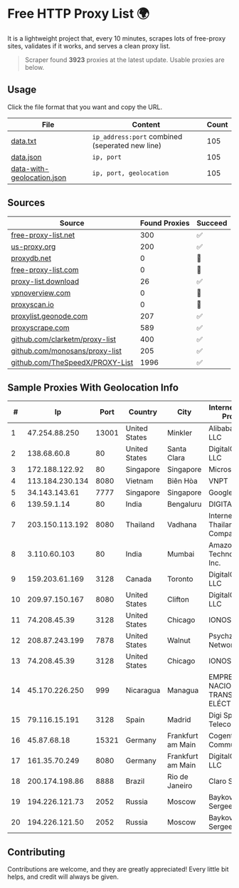 
# Free HTTP Proxy List 🌍

It is a lightweight project that, every 10 minutes, scrapes lots of free-proxy sites, validates if it works, and serves a clean proxy list.


> Scraper found **3923** proxies at the latest update. Usable proxies are below.

## Usage

Click the file format that you want and copy the URL.


|File|Content|Count|
|----|-------|-----|
|[data.txt](https://raw.githubusercontent.com/themiralay/Proxy-List-World/master/data.txt)|`ip_address:port` combined (seperated new line)|105|
|[data.json](https://raw.githubusercontent.com/themiralay/Proxy-List-World/master/data.json)|`ip, port`|105|
|[data-with-geolocation.json](https://raw.githubusercontent.com/themiralay/Proxy-List-World/master/data-with-geolocation.json)|`ip, port, geolocation`|105|

## Sources

|Source|Found Proxies|Succeed|
|------|-------------|-------|
|[free-proxy-list.net](https://free-proxy-list.net)|300|✅|
|[us-proxy.org](https://www.us-proxy.org)|200|✅|
|[proxydb.net](http://proxydb.net)|0|🚫|
|[free-proxy-list.com](https://free-proxy-list.com/?page=&port=&type%5B%5D=http&type%5B%5D=https&up_time=0&search=Search)|0|🚫|
|[proxy-list.download](https://www.proxy-list.download/HTTP)|26|✅|
|[vpnoverview.com](https://vpnoverview.com/privacy/anonymous-browsing/free-proxy-servers)|0|🚫|
|[proxyscan.io](https://www.proxyscan.io)|0|🚫|
|[proxylist.geonode.com](https://proxylist.geonode.com/api/proxy-list?limit=300&page=1&sort_by=lastChecked&sort_type=desc&protocols=http,https)|207|✅|
|[proxyscrape.com](https://api.proxyscrape.com/v2/?request=displayproxies&protocol=http&timeout=10000&country=all&ssl=all&anonymity=all)|589|✅|
|[github.com/clarketm/proxy-list](https://raw.githubusercontent.com/clarketm/proxy-list/master/proxy-list-raw.txt)|400|✅|
|[github.com/monosans/proxy-list](https://raw.githubusercontent.com/monosans/proxy-list/main/proxies/http.txt)|205|✅|
|[github.com/TheSpeedX/PROXY-List](https://raw.githubusercontent.com/TheSpeedX/PROXY-List/master/http.txt)|1996|✅|


## Sample Proxies With Geolocation Info

|#|Ip|Port|Country|City|Internet Service Provider|
|-|--|----|-------|----|-------------------------|
|1|47.254.88.250|13001|United States|Minkler|Alibaba Cloud LLC|
|2|138.68.60.8|80|United States|Santa Clara|DigitalOcean, LLC|
|3|172.188.122.92|80|Singapore|Singapore|Microsoft|
|4|113.184.230.134|8080|Vietnam|Biên Hòa|VNPT|
|5|34.143.143.61|7777|Singapore|Singapore|Google LLC|
|6|139.59.1.14|80|India|Bengaluru|DIGITALOCEAN|
|7|203.150.113.192|8080|Thailand|Vadhana|Internet Thailand Company Ltd.|
|8|3.110.60.103|80|India|Mumbai|Amazon Technologies Inc.|
|9|159.203.61.169|3128|Canada|Toronto|DigitalOcean, LLC|
|10|209.97.150.167|8080|United States|Clifton|DigitalOcean, LLC|
|11|74.208.45.39|3128|United States|Chicago|IONOS SE|
|12|208.87.243.199|7878|United States|Walnut|Psychz Networks|
|13|74.208.45.39|3128|United States|Chicago|IONOS SE|
|14|45.170.226.250|999|Nicaragua|Managua|EMPRESA NACIONAL DE TRANSMISIÓN ELÉCTRICA|
|15|79.116.15.191|3128|Spain|Madrid|Digi Spain Telecom S.L.U.|
|16|45.87.68.18|15321|Germany|Frankfurt am Main|Cogent Communications|
|17|161.35.70.249|8080|Germany|Frankfurt am Main|DigitalOcean, LLC|
|18|200.174.198.86|8888|Brazil|Rio de Janeiro|Claro S.A|
|19|194.226.121.73|2052|Russia|Moscow|Baykov Ilya Sergeevich|
|20|194.226.121.50|2052|Russia|Moscow|Baykov Ilya Sergeevich|



## Contributing

Contributions are welcome, and they are greatly appreciated! Every
little bit helps, and credit will always be given.

